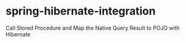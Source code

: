 # spring-hibernate-integration
Call Stored Procedure and Map the Native Query Result to POJO with Hibernate
